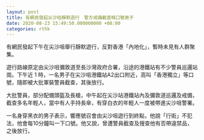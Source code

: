 ```yaml
---
layout: post
title: 有網民發起尖沙咀靜默遊行　警方戒備截查喊口號男子
date: 2020-08-23 15:49:50.000000000 +08:00
categories: rthk
---
```


有網民發起下午在尖沙咀舉行靜默遊行，反對香港「內地化」，暫時未見有人群聚集。

遊行路線原定由尖沙咀彌敦道至長沙灣政府合署，沿途的港鐵站有不少警員巡邏站崗。下午近 1 時，一名男子在尖沙咀港鐵站A2出口附近，高叫「香港獨立」等口號，隨即被大批軍裝警員截查，其後放行。

大批警員，部分配備頭盔及長槍，中午起在尖沙站港鐵站內及彌敦道巡邏及戒備，截查多名年輕人，當中有人手持長傘，有穿白衣的年輕人一度被帶進尖沙咀警署。

一名身穿黑衣的男子表示，響應號召會由尖沙咀遊行到終點，他說「行街」不犯法，他會每10分鐘叫一下口號。他又說，曾遭警員截查及搜查他有否帶違禁品，之後放行。
